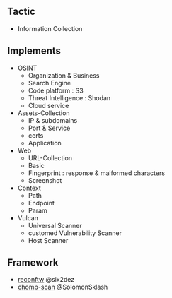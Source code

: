 ## Tactic
- Information Collection

## Implements
- OSINT
  - Organization & Business
  - Search Engine
  - Code platform : S3
  - Threat Intelligence : Shodan
  - Cloud service
- Assets-Collection
  - IP & subdomains
  - Port & Service
  - certs
  - Application
- Web
  - URL-Collection 
  - Basic
  - Fingerprint : response & malformed characters
  - Screenshot
- Context
  - Path
  - Endpoint
  - Param
- Vulcan
  - Universal Scanner
  - customed Vulnerability Scanner
  - Host Scanner



## Framework
- [reconftw](https://github.com/six2dez/reconftw)  @six2dez
- [chomp-scan](https://github.com/SolomonSklash/chomp-scan)  @SolomonSklash
